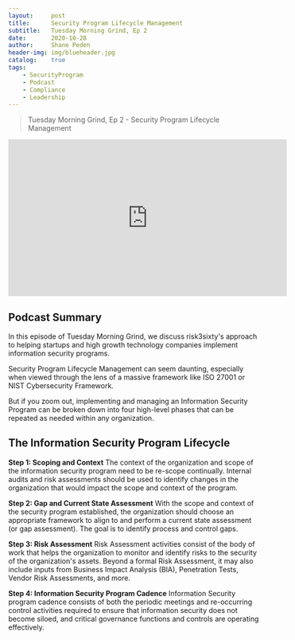 ```yaml
---
layout:     post
title:      Security Program Lifecycle Management
subtitle:   Tuesday Morning Grind, Ep 2
date:       2020-10-28
author:     Shane Peden
header-img: img/blueheader.jpg
catalog: 	true
tags:
    - SecurityProgram
    - Podcast
    - Compliance
    - Leadership
---
```


> Tuesday Morning Grind, Ep 2 - Security Program Lifecycle Management

<iframe width="560" height="315" src="https://www.youtube.com/embed/LIUUWHnQ1Oc" frameborder="0" allow="accelerometer; autoplay; clipboard-write; encrypted-media; gyroscope; picture-in-picture" allowfullscreen></iframe>

## Podcast Summary

In this episode of Tuesday Morning Grind, we discuss risk3sixty's approach to helping startups and high growth technology companies implement information security programs.

Security Program Lifecycle Management can seem daunting, especially when viewed through the lens of a massive framework like ISO 27001 or NIST Cybersecurity Framework.

But if you zoom out, implementing and managing an Information Security Program can be broken down into four high-level phases that can be repeated as needed within any organization.


## The Information Security Program Lifecycle

**Step 1: Scoping and Context**
The context of the organization and scope of the information security program need to be re-scope continually. Internal audits and risk assessments should be used to identify changes in the organization that would impact the scope and context of the program.

**Step 2: Gap and Current State Assessment**
With the scope and context of the security program established, the organization should choose an appropriate framework to align to and perform a current state assessment (or gap assessment). The goal is to identify process and control gaps.

**Step 3: Risk Assessment**
Risk Assessment activities consist of the body of work that helps the organization to monitor and identify risks to the security of the organization's assets. Beyond a formal Risk Assessment, it may also include inputs from Business Impact Analysis (BIA), Penetration Tests, Vendor Risk Assessments, and more.

**Step 4: Information Security Program Cadence**
Information Security program cadence consists of both the periodic meetings and re-occurring control activities required to ensure that information security does not become siloed, and critical governance functions and controls are operating effectively.
